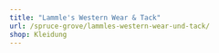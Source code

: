 ```yaml
---
title: "Lammle's Western Wear & Tack"
url: /spruce-grove/lammles-western-wear-und-tack/
shop: Kleidung
---
```

